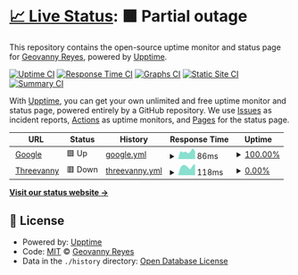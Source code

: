 # [📈 Live Status](https://threevanny.github.io/monitor): <!--live status--> **🟧 Partial outage**

This repository contains the open-source uptime monitor and status page for [Geovanny Reyes](https://www.threevanny.com), powered by [Upptime](https://github.com/upptime/upptime).

[![Uptime CI](https://github.com/threevanny/monitor/workflows/Uptime%20CI/badge.svg)](https://github.com/threevanny/monitor/actions?query=workflow%3A%22Uptime+CI%22)
[![Response Time CI](https://github.com/threevanny/monitor/workflows/Response%20Time%20CI/badge.svg)](https://github.com/threevanny/monitor/actions?query=workflow%3A%22Response+Time+CI%22)
[![Graphs CI](https://github.com/threevanny/monitor/workflows/Graphs%20CI/badge.svg)](https://github.com/threevanny/monitor/actions?query=workflow%3A%22Graphs+CI%22)
[![Static Site CI](https://github.com/threevanny/monitor/workflows/Static%20Site%20CI/badge.svg)](https://github.com/threevanny/monitor/actions?query=workflow%3A%22Static+Site+CI%22)
[![Summary CI](https://github.com/threevanny/monitor/workflows/Summary%20CI/badge.svg)](https://github.com/threevanny/monitor/actions?query=workflow%3A%22Summary+CI%22)

With [Upptime](https://upptime.js.org), you can get your own unlimited and free uptime monitor and status page, powered entirely by a GitHub repository. We use [Issues](https://github.com/threevanny/monitor/issues) as incident reports, [Actions](https://github.com/threevanny/monitor/actions) as uptime monitors, and [Pages](https://threevanny.github.io/monitor) for the status page.

<!--start: status pages-->
<!-- This summary is generated by Upptime (https://github.com/upptime/upptime) -->
<!-- Do not edit this manually, your changes will be overwritten -->
<!-- prettier-ignore -->
| URL | Status | History | Response Time | Uptime |
| --- | ------ | ------- | ------------- | ------ |
| <img alt="" src="https://favicons.githubusercontent.com/www.google.com" height="13"> [Google](https://www.google.com) | 🟩 Up | [google.yml](https://github.com/threevanny/monitor/commits/HEAD/history/google.yml) | <details><summary><img alt="Response time graph" src="./graphs/google/response-time-week.png" height="20"> 86ms</summary><br><a href="https://threevanny.github.io/monitor/history/google"><img alt="Response time 83" src="https://img.shields.io/endpoint?url=https%3A%2F%2Fraw.githubusercontent.com%2Fthreevanny%2Fmonitor%2FHEAD%2Fapi%2Fgoogle%2Fresponse-time.json"></a><br><a href="https://threevanny.github.io/monitor/history/google"><img alt="24-hour response time 126" src="https://img.shields.io/endpoint?url=https%3A%2F%2Fraw.githubusercontent.com%2Fthreevanny%2Fmonitor%2FHEAD%2Fapi%2Fgoogle%2Fresponse-time-day.json"></a><br><a href="https://threevanny.github.io/monitor/history/google"><img alt="7-day response time 86" src="https://img.shields.io/endpoint?url=https%3A%2F%2Fraw.githubusercontent.com%2Fthreevanny%2Fmonitor%2FHEAD%2Fapi%2Fgoogle%2Fresponse-time-week.json"></a><br><a href="https://threevanny.github.io/monitor/history/google"><img alt="30-day response time 83" src="https://img.shields.io/endpoint?url=https%3A%2F%2Fraw.githubusercontent.com%2Fthreevanny%2Fmonitor%2FHEAD%2Fapi%2Fgoogle%2Fresponse-time-month.json"></a><br><a href="https://threevanny.github.io/monitor/history/google"><img alt="1-year response time 83" src="https://img.shields.io/endpoint?url=https%3A%2F%2Fraw.githubusercontent.com%2Fthreevanny%2Fmonitor%2FHEAD%2Fapi%2Fgoogle%2Fresponse-time-year.json"></a></details> | <details><summary><a href="https://threevanny.github.io/monitor/history/google">100.00%</a></summary><a href="https://threevanny.github.io/monitor/history/google"><img alt="All-time uptime 100.00%" src="https://img.shields.io/endpoint?url=https%3A%2F%2Fraw.githubusercontent.com%2Fthreevanny%2Fmonitor%2FHEAD%2Fapi%2Fgoogle%2Fuptime.json"></a><br><a href="https://threevanny.github.io/monitor/history/google"><img alt="24-hour uptime 100.00%" src="https://img.shields.io/endpoint?url=https%3A%2F%2Fraw.githubusercontent.com%2Fthreevanny%2Fmonitor%2FHEAD%2Fapi%2Fgoogle%2Fuptime-day.json"></a><br><a href="https://threevanny.github.io/monitor/history/google"><img alt="7-day uptime 100.00%" src="https://img.shields.io/endpoint?url=https%3A%2F%2Fraw.githubusercontent.com%2Fthreevanny%2Fmonitor%2FHEAD%2Fapi%2Fgoogle%2Fuptime-week.json"></a><br><a href="https://threevanny.github.io/monitor/history/google"><img alt="30-day uptime 100.00%" src="https://img.shields.io/endpoint?url=https%3A%2F%2Fraw.githubusercontent.com%2Fthreevanny%2Fmonitor%2FHEAD%2Fapi%2Fgoogle%2Fuptime-month.json"></a><br><a href="https://threevanny.github.io/monitor/history/google"><img alt="1-year uptime 100.00%" src="https://img.shields.io/endpoint?url=https%3A%2F%2Fraw.githubusercontent.com%2Fthreevanny%2Fmonitor%2FHEAD%2Fapi%2Fgoogle%2Fuptime-year.json"></a></details>
| <img alt="" src="https://favicons.githubusercontent.com/www.threevanny.com" height="13"> [Threevanny](https://www.threevanny.com) | 🟥 Down | [threevanny.yml](https://github.com/threevanny/monitor/commits/HEAD/history/threevanny.yml) | <details><summary><img alt="Response time graph" src="./graphs/threevanny/response-time-week.png" height="20"> 118ms</summary><br><a href="https://threevanny.github.io/monitor/history/threevanny"><img alt="Response time 105" src="https://img.shields.io/endpoint?url=https%3A%2F%2Fraw.githubusercontent.com%2Fthreevanny%2Fmonitor%2FHEAD%2Fapi%2Fthreevanny%2Fresponse-time.json"></a><br><a href="https://threevanny.github.io/monitor/history/threevanny"><img alt="24-hour response time 147" src="https://img.shields.io/endpoint?url=https%3A%2F%2Fraw.githubusercontent.com%2Fthreevanny%2Fmonitor%2FHEAD%2Fapi%2Fthreevanny%2Fresponse-time-day.json"></a><br><a href="https://threevanny.github.io/monitor/history/threevanny"><img alt="7-day response time 118" src="https://img.shields.io/endpoint?url=https%3A%2F%2Fraw.githubusercontent.com%2Fthreevanny%2Fmonitor%2FHEAD%2Fapi%2Fthreevanny%2Fresponse-time-week.json"></a><br><a href="https://threevanny.github.io/monitor/history/threevanny"><img alt="30-day response time 105" src="https://img.shields.io/endpoint?url=https%3A%2F%2Fraw.githubusercontent.com%2Fthreevanny%2Fmonitor%2FHEAD%2Fapi%2Fthreevanny%2Fresponse-time-month.json"></a><br><a href="https://threevanny.github.io/monitor/history/threevanny"><img alt="1-year response time 105" src="https://img.shields.io/endpoint?url=https%3A%2F%2Fraw.githubusercontent.com%2Fthreevanny%2Fmonitor%2FHEAD%2Fapi%2Fthreevanny%2Fresponse-time-year.json"></a></details> | <details><summary><a href="https://threevanny.github.io/monitor/history/threevanny">0.00%</a></summary><a href="https://threevanny.github.io/monitor/history/threevanny"><img alt="All-time uptime 0.00%" src="https://img.shields.io/endpoint?url=https%3A%2F%2Fraw.githubusercontent.com%2Fthreevanny%2Fmonitor%2FHEAD%2Fapi%2Fthreevanny%2Fuptime.json"></a><br><a href="https://threevanny.github.io/monitor/history/threevanny"><img alt="24-hour uptime 0.00%" src="https://img.shields.io/endpoint?url=https%3A%2F%2Fraw.githubusercontent.com%2Fthreevanny%2Fmonitor%2FHEAD%2Fapi%2Fthreevanny%2Fuptime-day.json"></a><br><a href="https://threevanny.github.io/monitor/history/threevanny"><img alt="7-day uptime 0.00%" src="https://img.shields.io/endpoint?url=https%3A%2F%2Fraw.githubusercontent.com%2Fthreevanny%2Fmonitor%2FHEAD%2Fapi%2Fthreevanny%2Fuptime-week.json"></a><br><a href="https://threevanny.github.io/monitor/history/threevanny"><img alt="30-day uptime 0.00%" src="https://img.shields.io/endpoint?url=https%3A%2F%2Fraw.githubusercontent.com%2Fthreevanny%2Fmonitor%2FHEAD%2Fapi%2Fthreevanny%2Fuptime-month.json"></a><br><a href="https://threevanny.github.io/monitor/history/threevanny"><img alt="1-year uptime 0.00%" src="https://img.shields.io/endpoint?url=https%3A%2F%2Fraw.githubusercontent.com%2Fthreevanny%2Fmonitor%2FHEAD%2Fapi%2Fthreevanny%2Fuptime-year.json"></a></details>

<!--end: status pages-->

[**Visit our status website →**](https://threevanny.github.io/monitor)

## 📄 License

- Powered by: [Upptime](https://github.com/upptime/upptime)
- Code: [MIT](./LICENSE) © [Geovanny Reyes](https://www.threevanny.com)
- Data in the `./history` directory: [Open Database License](https://opendatacommons.org/licenses/odbl/1-0/)

